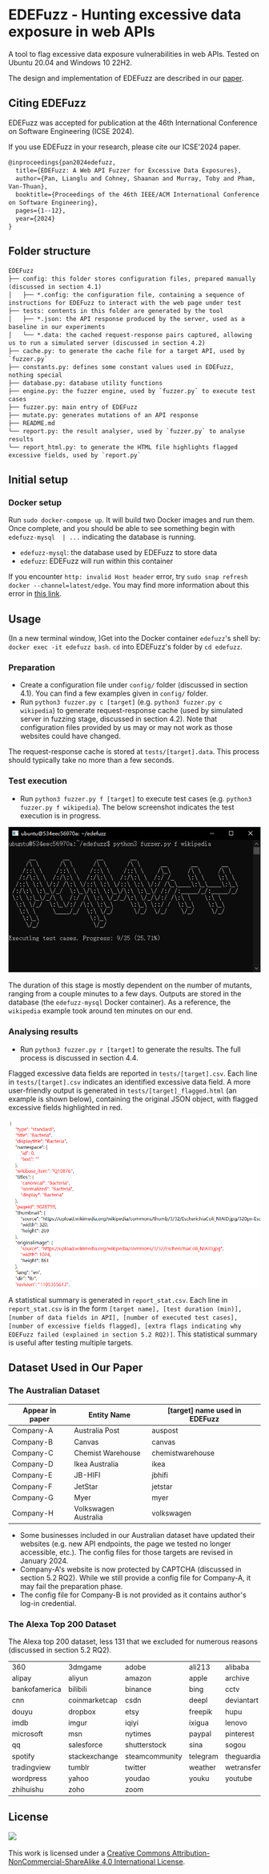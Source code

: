 # EDEFuzz - Hunting excessive data exposure in web APIs

A tool to flag excessive data exposure vulnerabilities in web APIs. Tested on Ubuntu 20.04 and Windows 10 22H2.

The design and implementation of EDEFuzz are described in our [paper](https://dl.acm.org/doi/abs/10.1145/3597503.3608133).


## Citing EDEFuzz

EDEFuzz was accepted for publication at the 46th International Conference on Software Engineering (ICSE 2024).

If you use EDEFuzz in your research, please cite our ICSE'2024 paper. 

```
@inproceedings{pan2024edefuzz,
  title={EDEFuzz: A Web API Fuzzer for Excessive Data Exposures},
  author={Pan, Lianglu and Cohney, Shaanan and Murray, Toby and Pham, Van-Thuan},
  booktitle={Proceedings of the 46th IEEE/ACM International Conference on Software Engineering},
  pages={1--12},
  year={2024}
}
```

## Folder structure

```
EDEFuzz
├── config: this folder stores configuration files, prepared manually (discussed in section 4.1)
│   ├── *.config: the configuration file, containing a sequence of instructions for EDEFuzz to interact with the web page under test
├── tests: contents in this folder are generated by the tool
│   ├── *.json: the API response produced by the server, used as a baseline in our experiments
│   └── *.data: the cached request-response pairs captured, allowing us to run a simulated server (discussed in section 4.2)
├── cache.py: to generate the cache file for a target API, used by `fuzzer.py`
├── constants.py: defines some constant values used in EDEFuzz, nothing special
├── database.py: database utility functions
├── engine.py: the fuzzer engine, used by `fuzzer.py` to execute test cases
├── fuzzer.py: main entry of EDEFuzz
├── mutate.py: generates mutations of an API response
├── README.md
└── report.py: the result analyser, used by `fuzzer.py` to analyse results
└── report_html.py: to generate the HTML file highlights flagged excessive fields, used by `report.py`
```


## Initial setup

### Docker setup

Run `sudo docker-compose up`. It will build two Docker images and run them. Once complete, and you should be able to see something begin with `edefuzz-mysql  | ...` indicating the database is running. 

- `edefuzz-mysql`: the database used by EDEFuzz to store data
- `edefuzz`: EDEFuzz will run within this container

If you encounter `http: invalid Host header` error, try `sudo snap refresh docker --channel=latest/edge`. You may find more information about this error in [this link](https://stackoverflow.com/a/77396079/4361701).


## Usage

(In a new terminal window, )Get into the Docker container `edefuzz`'s shell by: `docker exec -it edefuzz bash`. `cd` into EDEFuzz's folder by `cd edefuzz`.

### Preparation

- Create a configuration file under `config/` folder (discussed in section 4.1). You can find a few examples given in `config/` folder. 
- Run `python3 fuzzer.py c [target]` (e.g. `python3 fuzzer.py c wikipedia`) to generate request-response cache (used by simulated server in fuzzing stage, discussed in section 4.2). Note that configuration files provided by us may or may not work as those websites could have changed.

The request-response cache is stored at `tests/[target].data`. This process should typically take no more than a few seconds.

### Test execution

- Run `python3 fuzzer.py f [target]` to execute test cases (e.g. `python3 fuzzer.py f wikipedia`). The below screenshot indicates the test execution is in progress. 

![Test execution](./docs/execution.jpg)

The duration of this stage is mostly dependent on the number of mutants, ranging from a couple minutes to a few days. Outputs are stored in the database (the `edefuzz-mysql` Docker container). As a reference, the `wikipedia` example took around ten minutes on our end. 

### Analysing results

- Run `python3 fuzzer.py r [target]` to generate the results. The full process is discussed in section 4.4. 

Flagged excessive data fields are reported in `tests/[target].csv`. Each line in `tests/[target].csv` indicates an identified excessive data field. A more user-friendly output is generated in `tests/[target]_flagged.html` (an example is shown below), containing the original JSON object, with flagged excessive fields highlighted in red. 

![Flagged results](./docs/flagged.jpg)

A statistical summary is generated in `report_stat.csv`. Each line in `report_stat.csv` is in the form `[target name], [test duration (min)], [number of data fields in API], [number of executed test cases], [number of excessive fields flagged], [extra flags indicating why EDEFuzz failed (explained in section 5.2 RQ2)]`. This statistical summary is useful after testing multiple targets. 

## Dataset Used in Our Paper

### The Australian Dataset

| Appear in paper | Entity Name | [target] name used in EDEFuzz |
|---|---|---|
| Company-A | Australia Post | auspost |
| Company-B | Canvas | canvas |
| Company-C | Chemist Warehouse | chemistwarehouse |
| Company-D | Ikea Australia | ikea |
| Company-E | JB-HIFI | jbhifi |
| Company-F | JetStar | jetstar |
| Company-G | Myer | myer |
| Company-H | Volkswagen Australia | volkswagen |

* Some businesses included in our Australian dataset have updated their websites (e.g. new API endpoints, the page we tested no longer accessible, etc.). The config files for those targets are revised in January 2024.
* Company-A's website is now protected by CAPTCHA (discussed in section 5.2 RQ2). While we still provide a config file for Company-A, it may fail the preparation phase.
* The config file for Company-B is not provided as it contains author's log-in credential.

### The Alexa Top 200 Dataset

The Alexa top 200 dataset, less 131 that we excluded for numerous reasons (discussed in section 5.2 RQ2).

|  |  |  |  |  |  |
|---|---|---|---|---|---|
| 360 | 3dmgame | adobe | ali213 | alibaba | aliexpress |
| alipay | aliyun | amazon | apple | archive | baidu |
| bankofamerica | bilibili | binance | bing | cctv | chess |
| cnn | coinmarketcap | csdn | deepl | deviantart | douban |
| douyu | dropbox | etsy | freepik | hupu | ilive |
| imdb | imgur | iqiyi | ixigua | lenovo | linkedin |
| microsoft | msn | nytimes | paypal | pinterest | primevideo |
| qq | salesforce | shutterstock | sina | sogou | sohu |
| spotify | stackexchange | steamcommunity | telegram | theguardian | tiktok |
| tradingview | tumblr | twitter | weather | wetransfer | wikipedia |
| wordpress | yahoo | youdao | youku | youtube | zhihu |
| zhihuishu | zoho | zoom |


## License

![](https://i.creativecommons.org/l/by-nc-sa/4.0/88x31.png)

This work is licensed under a [Creative Commons Attribution-NonCommercial-ShareAlike 4.0 International License](http://creativecommons.org/licenses/by-nc-sa/4.0/).

